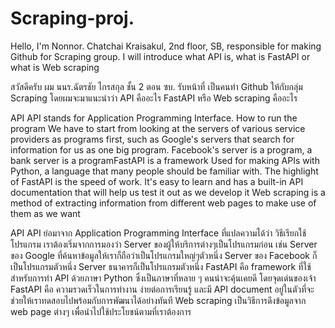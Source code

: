 # Scraping-proj.

Hello, I'm Nonnor. Chatchai Kraisakul, 2nd floor, SB, responsible for making Github for Scraping group. I will introduce what API is, what is FastAPI or what is Web scraping

สวัสดีครับ ผม นนร.ฉัตรชัย ไกรสกุล ชั้น 2 ตอน ซบ. รับหน้าที่ เป็นคนทำ Github ให้กับกลุ่ม Scraping โดยผมจะมาแนะนำว่า API คืออะไร FastAPI หรือ Web scraping คืออะไร

API
API stands for Application Programming Interface. How to run the program We have to start from looking at the servers of various service providers as programs first, such as Google's servers that search for information for us as one big program. Facebook's server is a program, a bank server is a programFastAPI is a framework Used for making APIs with Python, a language that many people should be familiar with. The highlight of FastAPI is the speed of work. It's easy to learn and has a built-in API documentation that will help us test it out as we develop it Web scraping is a method of extracting information from different web pages to make use of them as we want

API
API ย่อมาจาก Application Programming Interface ที่แปลความได้ว่า วิธีเรียกใช้โปรแกรม เราต้องเริ่มจากการมองว่า Server ของผู้ให้บริการต่างๆเป็นโปรแกรมก่อน เช่น Server ของ Google ที่ค้นหาข้อมูลให้เราก็ถือว่าเป็นโปรแกรมใหญ่ๆตัวหนึ่ง Server ของ Facebook ก็เป็นโปรแกรมตัวหนึ่ง Server ธนาคารก็เป็นโปรแกรมตัวหนึ่ง
FastAPI คือ framework ที่ใช้สำหรับการทำ API ด้วยภาษา Python ซึ่งเป็นภาษาที่หลาย ๆ คนน่าจะคุ้นเคยดี โดยจุดเด่นของเจ้า FastAPI คือ ความรวดเร็วในการทำงาน ง่ายต่อการเรียนรู้ และมี API document อยู่ในตัวที่จะช่วยให้เราทดสอบไปพร้อมกับการพัฒนาได้อย่างทันที
Web scraping เป็นวิธีการดึงข้อมูลจาก web page ต่างๆ เพื่อนำไปใช้ประโยชน์ตามที่เราต้องการ

